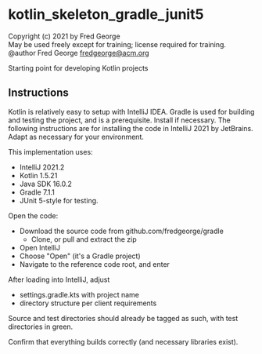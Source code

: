 # kotlin_skeleton_gradle_junit5

Copyright (c) 2021 by Fred George  
May be used freely except for training; license required for training.
@author Fred George  fredgeorge@acm.org

Starting point for developing Kotlin projects

## Instructions

Kotlin is relatively easy to setup with IntelliJ IDEA. 
Gradle is used for building and testing the project, and is a 
prerequisite. Install if necessary.
The following instructions are for installing the code 
in IntelliJ 2021 by JetBrains. 
Adapt as necessary for your environment.

This implementation uses:

- IntelliJ 2021.2
- Kotlin 1.5.21
- Java SDK 16.0.2 
- Gradle 7.1.1
- JUnit 5-style for testing.

Open the code:

- Download the source code from github.com/fredgeorge/gradle
    - Clone, or pull and extract the zip
- Open IntelliJ
- Choose "Open" (it's a Gradle project)
- Navigate to the reference code root, and enter

After loading into IntelliJ, adjust

- settings.gradle.kts with project name
- directory structure per client requirements

Source and test directories should already be tagged as such,
with test directories in green.

Confirm that everything builds correctly (and necessary libraries exist).
